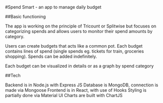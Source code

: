 #Spend Smart - an app to manage daily budget

##Basic functioning

The app is working on the principle of Tricount or Splitwise but focuses on categorizing spends and allows users to monitor their spend amounts by category.

Users can create budgets that acts like a common pot. Each budget contains lines of spend (single spends eg. tickets for train, groceries shopping). Spends can be added indefinitely.

Each budget can be visualized in details or as a graph by spend category

##Tech

Backend is in Node.js with Express JS
Database is MongoDB, connection is made via Mongoose
Frontend is in React, with use of Hooks
Styling is partially done via Material UI
Charts are built with ChartJS